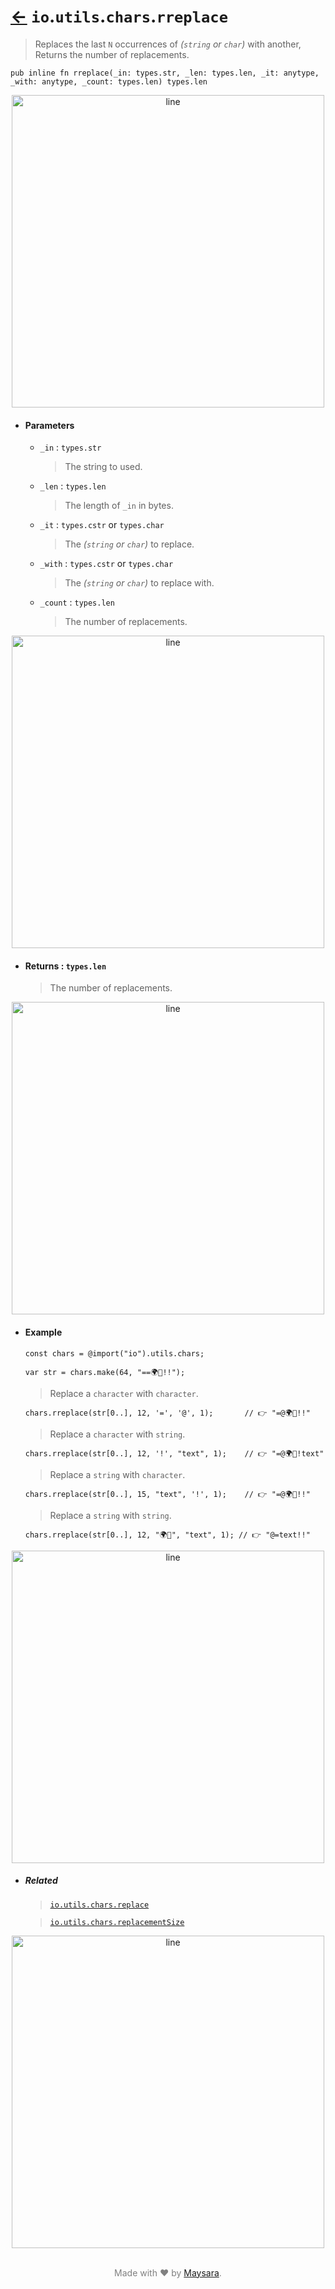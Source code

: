 # [←](../readme.md) `io`.`utils`.`chars`.`rreplace`

> Replaces the last `N` occurrences of _(`string` or `char`)_ with another, Returns the number of replacements.

```zig
pub inline fn rreplace(_in: types.str, _len: types.len, _it: anytype, _with: anytype, _count: types.len) types.len
```


<div align="center">
<img src="https://raw.githubusercontent.com/Super-ZIG/io/refs/heads/main/docs/dist/img/md/line.png" alt="line" style="width:500px;"/>
</div>

- #### Parameters

    - `_in` : `types.str`

        > The string to used.

    - `_len` : `types.len`

        > The length of `_in` in bytes.

    - `_it` : `types.cstr` or `types.char`

        > The _(`string` or `char`)_ to replace.

    - `_with` : `types.cstr` or `types.char`

        > The _(`string` or `char`)_ to replace with.

    - `_count` : `types.len`

        > The number of replacements.

<div align="center">
<img src="https://raw.githubusercontent.com/Super-ZIG/io/refs/heads/main/docs/dist/img/md/line.png" alt="line" style="width:500px;"/>
</div>

- #### Returns : `types.len`

    > The number of replacements.

<div align="center">
<img src="https://raw.githubusercontent.com/Super-ZIG/io/refs/heads/main/docs/dist/img/md/line.png" alt="line" style="width:500px;"/>
</div>

- #### Example

    ```zig
    const chars = @import("io").utils.chars;
    ```

    ```zig
    var str = chars.make(64, "==🌍🌟!!");
    ```

    > Replace a `character` with `character`.

    ```zig
    chars.rreplace(str[0..], 12, '=', '@', 1);       // 👉 "=@🌍🌟!!"
    ```

    > Replace a `character` with `string`.

    ```zig
    chars.rreplace(str[0..], 12, '!', "text", 1);    // 👉 "=@🌍🌟!text"
    ```

    > Replace a `string` with `character`.

    ```zig
    chars.rreplace(str[0..], 15, "text", '!', 1);    // 👉 "=@🌍🌟!!"
    ```

    > Replace a `string` with `string`.

    ```zig
    chars.rreplace(str[0..], 12, "🌍🌟", "text", 1); // 👉 "@=text!!"
    ```

<div align="center">
<img src="https://raw.githubusercontent.com/Super-ZIG/io/refs/heads/main/docs/dist/img/md/line.png" alt="line" style="width:500px;"/>
</div>

- ##### Related

  > [`io.utils.chars.replace`](./replace.md)

  > [`io.utils.chars.replacementSize`](./replacementSize.md)


<div align="center">
<img src="https://raw.githubusercontent.com/Super-ZIG/io/refs/heads/main/docs/dist/img/md/line.png" alt="line" style="width:500px;"/>
</div>

<p align="center" style="color:grey;"><br />Made with ❤️ by <a href="http://github.com/maysara-elshewehy" target="blank">Maysara</a>.</p>